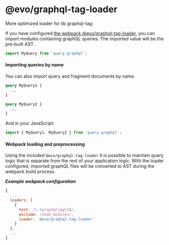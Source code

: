 # @evo/graphql-tag-loader

More optimized loader for lib graphql-tag:

If you have configured [the webpack @evo/graphql-tag-loader](#webpack-loading-and-preprocessing), you can import modules containing graphQL queries. The imported value will be the pre-built AST.

```js
import MyQuery from 'query.graphql';
```

#### Importing queries by name

You can also import query and fragment documents by name.

```graphql
query MyQuery1 {
  ...
}

query MyQuery2 {
  ...
}
```

And in your JavaScript:

```javascript
import { MyQuery1, MyQuery2 } from 'query.graphql';
```

#### Webpack loading and preprocessing

Using the included `@evo/graphql-tag-loader` it is possible to maintain query logic that is separate from the rest of your application logic. With the loader configured, imported graphQL files will be converted to AST during the webpack build process.

_**Example webpack configuration**_

```js
{
  ...
  loaders: [
    {
      test: /\.(graphql|gql)$/,
      exclude: /node_modules/,
      loader: '@evo/graphql-tag-loader'
    }
  ],
  ...
}
```
